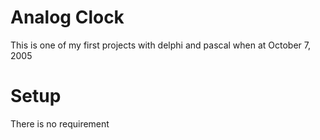 # Analog Clock
This is one of my first projects with delphi and pascal when at October 7, 2005

# Setup
There is no requirement
